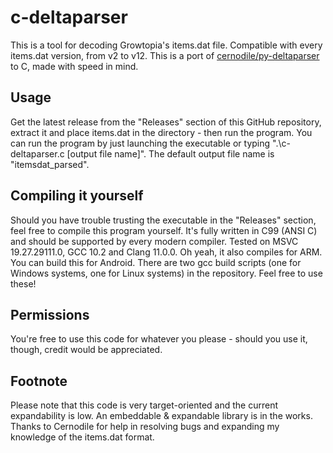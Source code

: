 # c-deltaparser
This is a tool for decoding Growtopia's items.dat file. Compatible with every items.dat version, from v2 to v12.
This is a port of [cernodile/py-deltaparser](https://github.com/cernodile/py-deltaparser) to C, made with speed in mind.

## Usage
Get the latest release from the "Releases" section of this GitHub repository, extract it and place items.dat in the directory - then run the program.
You can run the program by just launching the executable or typing ".\c-deltaparser.c [output file name]". The default output file name is "itemsdat_parsed".

## Compiling it yourself
Should you have trouble trusting the executable in the "Releases" section, feel free to compile this program yourself. It's fully written in C99 (ANSI C)
and should be supported by every modern compiler. Tested on MSVC 19.27.29111.0, GCC 10.2 and Clang 11.0.0. Oh yeah, it also compiles for ARM. You can build this for Android.
There are two gcc build scripts (one for Windows systems, one for Linux systems) in the repository. Feel free to use these!

## Permissions
You're free to use this code for whatever you please - should you use it, though, credit would be appreciated.

## Footnote
Please note that this code is very target-oriented and the current expandability is low. An embeddable & expandable library is in the works.
Thanks to Cernodile for help in resolving bugs and expanding my knowledge of the items.dat format.
